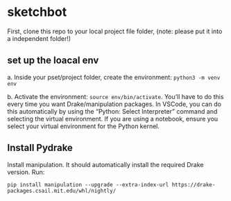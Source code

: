 # sketchbot

First, clone this repo to your local project file folder, (note: please put it into a independent folder!)

## set up the loacal env

a. Inside your pset/project folder, create the environment: `python3 -m venv env`

b. Activate the environment: `source env/bin/activate`. You’ll have to do this every time you want Drake/manipulation packages. 
   In VSCode, you can do this automatically by using the “Python: Select Interpreter” command and selecting the virtual environment. If you are using a notebook, ensure you select your virtual environment for the Python kernel.

## Install Pydrake
Install manipulation. It should automatically install the required Drake version. Run:

`pip install manipulation --upgrade --extra-index-url https://drake-packages.csail.mit.edu/whl/nightly/`
